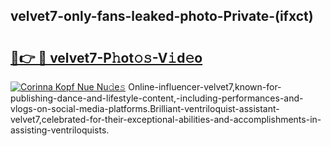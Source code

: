 ## velvet7-only-fans​-leaked-photo​-Private-(ifxct)


# <h2><a href="https://mediaupload.pro?title=velvet7&ref=git">🔗👉 🔴 velvet7-P𝚑ot𝚘𝚜-V𝚒d𝚎o</a></h2>

[![Corinna Kopf Nue Nu𝚍e𝚜](https://i.imgur.com/0qMVB7G.gif)](https://mediaupload.pro?title=velvet7&ref=git)
Online-influencer-velvet7,known-for-publishing-dance-and-lifestyle-content,-including-performances-and-vlogs-on-social-media-platforms.Brilliant-ventriloquist-assistant-velvet7,celebrated-for-their-exceptional-abilities-and-accomplishments-in-assisting-ventriloquists.  